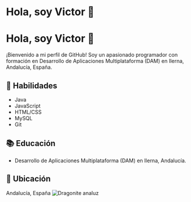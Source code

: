 # Hola, soy Victor 👋

# Hola, soy Victor 👋

¡Bienvenido a mi perfil de GitHub! Soy un apasionado programador con formación en Desarrollo de Aplicaciones Multiplataforma (DAM) en Ilerna, Andalucía, España.

## 🚀 Habilidades
- Java
- JavaScript
- HTML/CSS
- MySQL
- Git

## 📚 Educación
- Desarrollo de Aplicaciones Multiplataforma (DAM) en Ilerna, Andalucía.

## 📍 Ubicación
Andalucía, España
![Dragonite analuz](https://pbs.twimg.com/media/EvTu0czXMAEwN7B.jpg)

<!--
**VictorB-05/VictorB-05** is a ✨ _special_ ✨ repository because its `README.md` (this file) appears on your GitHub profile.

Here are some ideas to get you started:

- 🔭 I’m currently working on ...
- 🌱 I’m currently learning ...
- 👯 I’m looking to collaborate on ...
- 🤔 I’m looking for help with ...
- 💬 Ask me about ...
- 📫 How to reach me: ...
- 😄 Pronouns: ...
- ⚡ Fun fact: ...

## 🛠️ Proyectos Destacados
- [Proyecto 1](enlace1): Breve descripción del proyecto.
- [Proyecto 2](enlace2): Breve descripción del proyecto.
- [Proyecto 3](enlace3): Breve descripción del proyecto.

## 📫 Contacto
- LinkedIn: [Victor](enlace_a_LinkedIn)
- Correo electrónico: tu_email@example.com
-->
